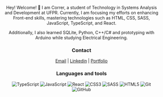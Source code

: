 <div style="text-align: center;">

Hey! Welcome! 👋
I am Correr, a student of Technology in Systems Analysis and Development at UFPR. Currently, I am focusing my efforts on enhancing Front-end skills, mastering technologies such as HTML, CSS, SASS, JavaScript, TypeScript, and React.

Additionally, I also learned SQLite, Python, C++/C# and prototyping with Arduino while studying Electrical Engineering.
  
### Contact
  [Email](mailto:rafaeç_correr@hotmail.com)  |
  [Linkedin](https://www.linkedin.com/in/rafael-fernando-correr/) | 
  [Portfolio](https://github.com/WindFox8/-Portfolio)
  
### Languages ​​and tools

![TypeScript](https://img.shields.io/badge/typescript-3178C6.svg?style=for-the-badge&logo=typescript&logoColor=white)
![JavaScript](https://img.shields.io/badge/javascript-F7DF1E.svg?style=for-the-badge&logo=javascript&logoColor=white)
![React](https://img.shields.io/badge/react-%2320ADD4.svg?style=for-the-badge&logo=react&logoColor=white)
![CSS3](https://img.shields.io/badge/css3-%231572B6.svg?style=for-the-badge&logo=css3&logoColor=white)
![SASS](https://img.shields.io/badge/SASS-%23EB3D5D.svg?style=for-the-badge&logo=SASS&logoColor=white)
![HTML5](https://img.shields.io/badge/html5-%23E34F26.svg?style=for-the-badge&logo=html5&logoColor=white)
![Git](https://img.shields.io/badge/Git-F05032?style=for-the-badge&logo=git&logoColor=white)
![GitHub](https://img.shields.io/badge/GitHub-181717?style=for-the-badge&logo=github&logoColor=white)

</div>
